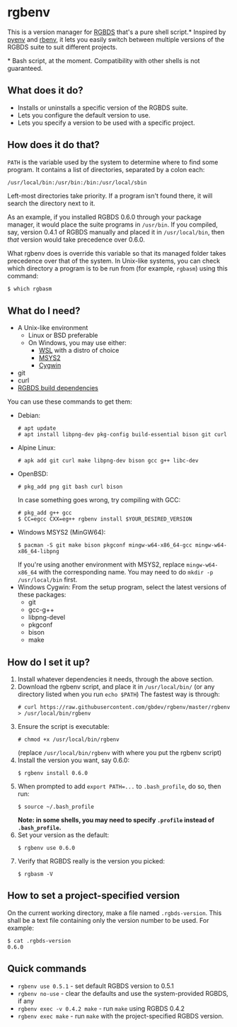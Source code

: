 # rgbenv

This is a version manager for [RGBDS](https://github.com/gbdev/rgbds) that's a pure shell script.* Inspired by [pyenv](https://github.com/pyenv/pyenv) and [rbenv](https://github.com/rbenv/rbenv), it lets you easily switch between multiple versions of the RGBDS suite to suit different projects.

\* Bash script, at the moment. Compatibility with other shells is not guaranteed.

## What does it do?

* Installs or uninstalls a specific version of the RGBDS suite.
* Lets you configure the default version to use.
* Lets you specify a version to be used with a specific project.

## How does it do that?

`PATH` is the variable used by the system to determine where to find some program. It contains a list of directories, separated by a colon each:
```
/usr/local/bin:/usr/bin:/bin:/usr/local/sbin
```
Left-most directories take priority. If a program isn't found there, it will search the directory next to it.

As an example, if you installed RGBDS 0.6.0 through your package manager, it would place the suite programs in `/usr/bin`. If you compiled, say, version 0.4.1 of RGBDS manually and placed it in `/usr/local/bin`, then *that* version would take precedence over 0.6.0.

What rgbenv does is override this variable so that its managed folder takes precedence over that of the system. In Unix-like systems, you can check which directory a program is to be run from (for example, `rgbasm`) using this command:
```sh
$ which rgbasm
```

## What do I need?

* A Unix-like environment
    * Linux or BSD preferable
    * On Windows, you may use either:
      * [WSL](https://learn.microsoft.com/en-us/windows/wsl/install) with a distro of choice
      * [MSYS2](https://www.msys2.org/)
      * [Cygwin](https://cygwin.com/)
* git
* curl
* [RGBDS build dependencies](https://rgbds.gbdev.io/install/source/#2-build)

You can use these commands to get them:
<ul>
<li>Debian: <pre><code># apt update
# apt install libpng-dev pkg-config build-essential bison git curl
</code></pre></li>
<li>Alpine Linux: <pre><code># apk add git curl make libpng-dev bison gcc g++ libc-dev
</code></pre></li>
<li>OpenBSD: <pre><code># pkg_add png git bash curl bison
</code></pre>In case something goes wrong, try compiling with GCC:<pre><code># pkg_add g++ gcc
$ CC=egcc CXX=eg++ rgbenv install $YOUR_DESIRED_VERSION</code></pre></li>
<li>Windows MSYS2 (MinGW64): <pre><code>$ pacman -S git make bison pkgconf mingw-w64-x86_64-gcc mingw-w64-x86_64-libpng
</code></pre>If you're using another environment with MSYS2, replace <code>mingw-w64-x86_64</code> with the corresponding name. You may need to do <code>mkdir -p /usr/local/bin</code> first.</li>
<li>Windows Cygwin: From the setup program, select the latest versions of these packages:<ul>
<li>git</li>
<li>gcc-g++</li>
<li>libpng-devel</li>
<li>pkgconf</li>
<li>bison</li>
<li>make</li>
</ul></li>
</ul>

## How do I set it up?

<ol>
<li>Install whatever dependencies it needs, through the above section.</li>
<li>Download the rgbenv script, and place it in <code>/usr/local/bin/</code> (or any directory listed when you run <code>echo $PATH</code>) The fastest way is through: <pre><code># curl https://raw.githubusercontent.com/gbdev/rgbenv/master/rgbenv > /usr/local/bin/rgbenv</code></pre></li>
<li>Ensure the script is executable: <pre><code># chmod +x /usr/local/bin/rgbenv
</code></pre>(replace <code>/usr/local/bin/rgbenv</code> with where you put the rgbenv script)</li>
<li>Install the version you want, say 0.6.0:<pre><code>$ rgbenv install 0.6.0
</code></pre></li>
<li>When prompted to add <code>export PATH=...</code> to <code>.bash_profile</code>, do so, then run: <pre><code>$ source ~/.bash_profile
</code></pre><strong>Note: in some shells, you may need to specify <code>.profile</code> instead of <code>.bash_profile</code>.</strong></li>
<li>Set your version as the default: <pre><code>$ rgbenv use 0.6.0
</code></pre></li>
<li>Verify that RGBDS really is the version you picked: <pre><code>$ rgbasm -V
</code></pre></li>
</ol>

## How to set a project-specified version

On the current working directory, make a file named `.rgbds-version`. This shall be a text file containing only the version number to be used. For example:
```
$ cat .rgbds-version
0.6.0
```

## Quick commands
* `rgbenv use 0.5.1` - set default RGBDS version to 0.5.1
* `rgbenv no-use` - clear the defaults and use the system-provided RGBDS, if any
* `rgbenv exec -v 0.4.2 make` - run `make` using RGBDS 0.4.2
* `rgbenv exec make` - run `make` with the project-specified RGBDS version.
